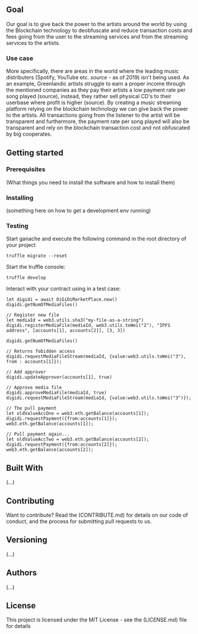 ## Goal

Our goal is to give back the power to the artists around the world by using the Blockchain technology to deobfuscate and reduce transaction costs and fees going from the user to the streaming services and from the streaming services to the artists.


### Use case

More specifically, there are areas in the world where the leading music distributers (Spotify, YouTube etc. _source_ - as of 2019) isn't being used. As an example, Greenlandic artists struggle to earn a proper income through the mentioned companies  as they pay their artists a low payment rate per song played (source), instead, they rather sell physical CD's to their userbase where profit is higher (source).
By creating a music streaming platform relying on the blockchain technology we can give back the power to the artists. All transactions going from the listener to the artist will be transparent and furthermore, the payment rate per song played will also be transparent and rely on the blockchain transaction cost and not obfuscated by big cooperates.  

## Getting started
### Prerequisites

(What things you need to install the software and how to install them)

### Installing

(something here on how to get a development env running)

### Testing
Start ganache and execute the following command in the root directory of your project

    truffle migrate --reset
    
Start the truffle console:

    truffle develop
    
Interact with your contract using in a test case:

    let digidi = await DiGiDiMarketPlace.new()
    digidi.getNumOfMediaFiles()
    
    // Register new file
    let mediaId = web3.utils.sha3("my-file-as-a-string")
    digidi.registerMediaFile(mediaId, web3.utils.toWei("2"), "IPFS address", [accounts[1], accounts[2]], [3, 3])
    
    digidi.getNumOfMediaFiles()
    
    // Returns fobidden access
    digidi.requestMediaFileStream(mediaId, {value:web3.utils.toWei("3"), from : accounts[1]});
    
    // Add approver
    digidi.updateApprover(accounts[1], true)
    
    // Approve media file
    digidi.approveMediaFile(mediaId, true)
    digidi.requestMediaFileStream(mediaId, {value:web3.utils.toWei("3")});
    
    // The pull payment
    let oldValueAccOne = web3.eth.getBalance(accounts[1]);
    digidi.requestPayment({from:accounts[1]});
    web3.eth.getBalance(accounts[1]);
        
    // Pull payment again...
    let oldValueAccTwo = web3.eth.getBalance(accounts[2]);
    digidi.requestPayment({from:accounts[2]});
    web3.eth.getBalance(accounts[2]);
    
    
## Built With

(...)

## Contributing

Want to contribute? Read the (CONTRIBUTE.md) for details on our code of conduct, and the process for submitting pull requests to us.

## Versioning

(...)

## Authors

(...)

## License

This project is licensed under the MIT License - see the (LICENSE.md) file for details

